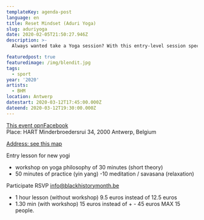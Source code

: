 ```yaml
---
templateKey: agenda-post
language: en
title: Reset Mindset (Aduri Yoga)
slug: aduriyoga
date: 2020-02-05T21:50:27.946Z
description: >-
  Always wanted take a Yoga session? With this entry-level session specifically for BHM, yogi Shana invites us out in her studio. We start with a workshop on yoga philosophy, after which we implement these exercises. We then conclude with a short meditation.

featuredpost: true
featuredimage: /img/blendit.jpg
tags:
  - sport
year: '2020'
artists:
  - BHM
location: Antwerp
datestart: 2020-03-12T17:45:00.000Z
dateend: 2020-03-12T19:30:00.000Z
---
```

[This event opnFacebook](https://www.facebook.com/events/191749398579908/)
<br/>
Place: HART
Minderbroedersrui 34, 2000 Antwerp, Belgium

[Address: see this map](https://g.page/HARTANTWERPEN?share)

Entry lesson for new yogi
- workshop on yoga philosophy of 30 minutes (short theory)
- 50 minutes of practice (yin yang)
-10 meditation / savasana (relaxation)

Participate
RSVP [info@blackhistorymonth.be](mailto:info@blackhistorymonth.be)

- 1 hour lesson (without workshop) 9.5 euros instead of 12.5 euros
- 1.30 min (with workshop) 15 euros instead of + - 45 euros
MAX 15 people.
